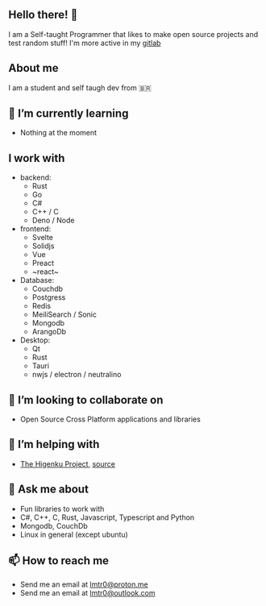 ## Hello there! 👋
I am a Self-taught Programmer that likes to make open source projects and test random stuff! I'm more active in my [gitlab](https://gitlab.com/lmtr0)

## About me
I am a student and self taugh dev from 🇧🇷

## 🌱 I’m currently learning 
- Nothing at the moment

## I work with
- backend:
   - Rust
   - Go
   - C#
   - C++ / C
   - Deno / Node
- frontend:
   - Svelte
   - Solidjs
   - Vue
   - Preact
   - ~react~
- Database:
   - Couchdb
   - Postgress
   - Redis
   - MeiliSearch / Sonic
   - Mongodb
   - ArangoDb
- Desktop:
  - Qt
  - Rust
  - Tauri
  - nwjs / electron / neutralino

## 👯 I’m looking to collaborate on
- Open Source Cross Platform applications and libraries

## 🤔 I’m helping with
- [The Higenku Project](https://higenku.org), [source](https://gitlab.com/higenku)

## 💬 Ask me about
- Fun libraries to work with
- C#, C++, C, Rust, Javascript, Typescript and Python
- Mongodb, CouchDb
- Linux in general (except ubuntu) 

## 📫 How to reach me
- Send me an email at <lmtr0@proton.me>
- Send me an email at <lmtr0@outlook.com>
